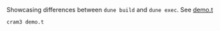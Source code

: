 Showcasing differences between `dune build` and `dune exec`. See [demo.t](demo.t)

```bash
cram3 demo.t
```
